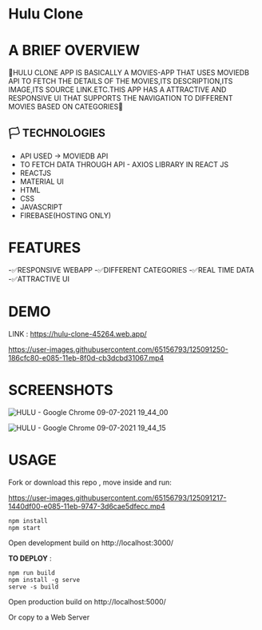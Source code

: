 # Hulu Clone 

# A BRIEF OVERVIEW

💎HULU CLONE APP IS BASICALLY A MOVIES-APP THAT USES MOVIEDB API TO FETCH THE DETAILS OF THE MOVIES,ITS DESCRIPTION,ITS IMAGE,ITS SOURCE LINK.ETC.THIS APP HAS A ATTRACTIVE AND RESPONSIVE UI THAT SUPPORTS THE NAVIGATION TO DIFFERENT MOVIES BASED ON CATEGORIES💎


## 🏳️ TECHNOLOGIES  

- API USED -> MOVIEDB API 
- TO FETCH DATA THROUGH API - AXIOS LIBRARY IN REACT JS
- REACTJS
- MATERIAL UI 
- HTML
- CSS
- JAVASCRIPT
- FIREBASE(HOSTING ONLY)

# FEATURES
 -✅RESPONSIVE WEBAPP
 -✅DIFFERENT CATEGORIES
 -✅REAL TIME DATA
 -✅ATTRACTIVE UI
 

# DEMO   

LINK : https://hulu-clone-45264.web.app/

https://user-images.githubusercontent.com/65156793/125091250-186cfc80-e085-11eb-8f0d-cb3dcbd31067.mp4


# SCREENSHOTS


![HULU - Google Chrome 09-07-2021 19_44_00](https://user-images.githubusercontent.com/65156793/125091874-a648e780-e085-11eb-91ee-d3f0c4f8bf6a.png)


![HULU - Google Chrome 09-07-2021 19_44_15](https://user-images.githubusercontent.com/65156793/125091885-a8ab4180-e085-11eb-8303-cd2672eca136.png)



# USAGE 
Fork or download this repo , move inside and run:



https://user-images.githubusercontent.com/65156793/125091217-1440df00-e085-11eb-9747-3d6cae5dfecc.mp4

```
npm install
npm start
```
Open development build on http://localhost:3000/

**TO DEPLOY** :
```
npm run build
npm install -g serve
serve -s build
```
Open production build on http://localhost:5000/

Or copy to a Web Server


 
